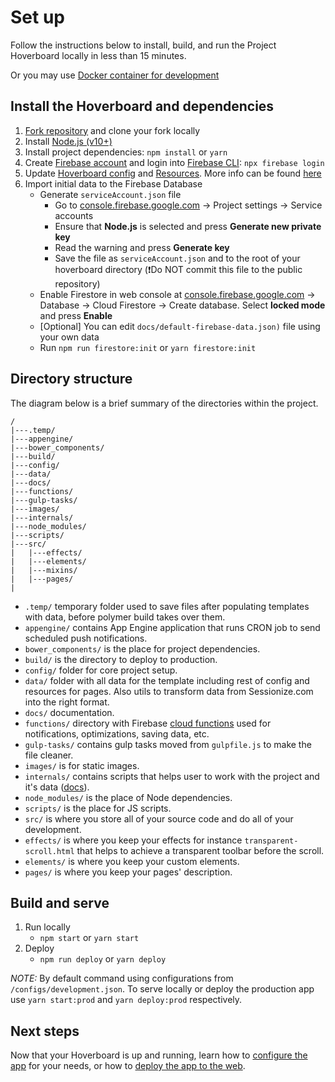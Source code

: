 # Set up

Follow the instructions below to install, build, and run the
Project Hoverboard locally in less than 15 minutes.

Or you may use [Docker container for development](05-docker.md)

## Install the Hoverboard and dependencies

1. [Fork repository](https://github.com/gdg-x/hoverboard/fork) and clone your fork locally
1. Install [Node.js (v10+)](https://nodejs.org/en/download/)
1. Install project dependencies: `npm install` or `yarn`
1. Create [Firebase account](https://console.firebase.google.com) and login into [Firebase CLI](https://firebase.google.com/docs/cli/): `npx firebase login`
1. Update [Hoverboard config](/config) and [Resources](/data). More info can be found [here](01-configure-app.md)
1. Import initial data to the Firebase Database
    * Generate `serviceAccount.json` file
      - Go to [console.firebase.google.com](https://console.firebase.google.com) -> Project settings -> Service accounts
      - Ensure that **Node.js** is selected and press **Generate new private key**
      - Read the warning and press **Generate key**
      - Save the file as `serviceAccount.json` and to the root of your hoverboard directory (❗Do NOT commit this file to the public repository)
    * Enable Firestore in web console at [console.firebase.google.com](https://console.firebase.google.com) -> Database -> Cloud Firestore -> Create database. Select **locked mode** and press **Enable**
    * [Optional] You can edit `docs/default-firebase-data.json)` file using your own data
    * Run `npm run firestore:init` or `yarn firestore:init`

## Directory structure

The diagram below is a brief summary of the directories within the project.

    /
    |---.temp/
    |---appengine/
    |---bower_components/
    |---build/
    |---config/
    |---data/
    |---docs/
    |---functions/
    |---gulp-tasks/
    |---images/
    |---internals/
    |---node_modules/
    |---scripts/
    |---src/
    |   |---effects/
    |   |---elements/
    |   |---mixins/
    |   |---pages/
    |

*   `.temp/` temporary folder used to save files after populating templates with data, before polymer build takes over them.
*   `appengine/` contains App Engine application that runs CRON job to send scheduled push notifications.
*   `bower_components/` is the place for project dependencies.
*   `build/` is the directory to deploy to production.
*   `config/` folder for core project setup.
*   `data/` folder with all data for the template including rest of config and resources for pages. Also utils to transform data from Sessionize.com into the right format.
*   `docs/` documentation.
*   `functions/` directory with Firebase [cloud functions](https://firebase.google.com/docs/functions/) used for notifications, optimizations, saving data, etc.
*   `gulp-tasks/` contains gulp tasks moved from `gulpfile.js` to make the file cleaner.
*   `images/` is for static images.
*   `internals/` contains scripts that helps user to work with the project and it's data ([docs](./firebase-utils.md)).
*   `node_modules/` is the place of Node dependencies.
*   `scripts/` is the place for JS scripts.
*   `src/` is where you store all of your source code and do all of your development.
*   `effects/` is where you keep your effects for instance `transparent-scroll.html` that helps to achieve a transparent toolbar before the scroll.
*   `elements/` is where you keep your custom elements.
*   `pages/` is where you keep your pages' description.


## Build and serve

1. Run locally
   * `npm start` or `yarn start`
1. Deploy
   * `npm run deploy` or `yarn deploy`

*NOTE:* By default command using configurations from `/configs/development.json`.
To serve locally or deploy the production app use `yarn start:prod` and `yarn deploy:prod` respectively.

## Next steps

Now that your Hoverboard is up and running, learn how to
[configure the app](01-configure-app.md) for your needs, or how to [deploy the app to the web](04-deploy.md).
